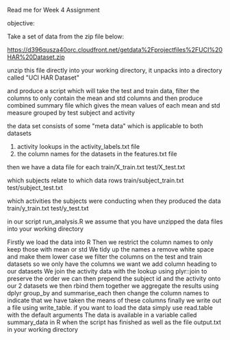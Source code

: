 Read me for Week 4 Assignment

objective:

Take a set of data from the zip file below:

https://d396qusza40orc.cloudfront.net/getdata%2Fprojectfiles%2FUCI%20HAR%20Dataset.zip

unzip this file directly into your working directory, it unpacks into a directory called "UCI HAR Dataset"

and produce a script which will take the test and train data, filter the columns to only 
contain the mean and std columns and then produce combined summary file which gives the
mean values of each mean and std measure grouped by test subject and activity

the data set consists of some "meta data" which is applicable to both datasets
1. activity lookups in the activity_labels.txt file
2. the column names for the datasets in the features.txt file

then we have a data file for each 
train/X_train.txt
test/X_test.txt

which subjects relate to which data rows
train/subject_train.txt
test/subject_test.txt

which activities the subjects were conducting when they produced the data
train/y_train.txt
test/y_test.txt

in our script run_analysis.R we assume that you have unzipped the data files into your working directory

Firstly we load the data into R
Then we restrict the column names to only keep those with mean or std
We tidy up the names a remove white space and make them lower case
we filter the columns on the test and train datasets so we only have the columns we want
we add column heading to our datasets
We join the activity data with the lookup using plyr::join to preserve the order
we can then prepend the subject id and the activity onto our 2 datasets
we then rbind them together
we aggregate the results using dplyr group_by and summarise_each
then change the column names to indicate that we have taken the means of these columns
finally we write out a file using write_table. if you want to load the data 
	simply use read.table with the default arguments
The data is available in a variable called summary_data in R when the script has finished as well as the file output.txt in your working directory
